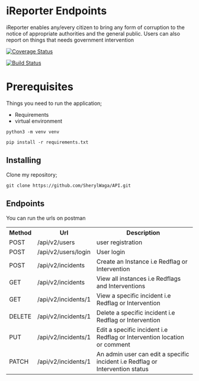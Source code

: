 # iReporter Endpoints
iReporter enables any/every citizen to bring any form of corruption to the notice of appropriate authorities and the general public. Users can also report on things that needs government intervention


[![Coverage Status](https://coveralls.io/repos/github/SherylWaga/API2/badge.svg?branch=develop)](https://coveralls.io/github/SherylWaga/API2?branch=develop)

[![Build Status](https://travis-ci.org/SherylWaga/API2.svg?branch=develop)](https://travis-ci.org/SherylWaga/API2)

# Prerequisites
Things you need to run the application;
* Requirements
* virtual environment

` python3 -m venv venv `

` pip install -r requirements.txt `

## Installing
Clone my repository;

` git clone https://github.com/SherylWaga/API.git  `



## Endpoints

You can run the urls on postman
<table >
<th>Method</th>
<th>Url</th>
<th>Description</th>
    <tr>
        <td>POST</td>
        <td>/api/v2/users </td>
        <td>user registration </td>
    </tr>
     <tr>
        <td>POST</td>
         <td>/api/v2/users/login</td>
        <td>User login</td>
    </tr>
    <tr>
        <td>POST</td>
         <td>/api/v2/incidents </td>
        <td>Create an Instance i.e Redflag or Intervention</td>
    </tr>
     <tr>
        <td>GET</td>
         <td>/api/v2/incidents </td>
        <td>View all instances i.e Redflags and Interventions</td>
    </tr>
     <tr>
        <td>GET</td>
         <td>/api/v2/incidents/1 </td>
        <td>View a specific incident i.e Redflag or Intervention</td>
    </tr>
    <tr>
        <td>DELETE</td>
         <td>/api/v2/incidents/1 </td>
        <td>Delete a specific incident i.e Redflag or Intervention</td>
    </tr>
    <tr>
        <td>PUT</td>
         <td>/api/v2/incidents/1 </td>
        <td>Edit  a specific incident i.e Redflag or Intervention location or comment</td>
    </tr>
    <tr>
        <td>PATCH</td>
         <td>/api/v2/incidents/1 </td>
        <td>An admin user can edit a specific incident i.e Redflag or Intervention status</td>
    </tr>
   
</table>
